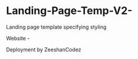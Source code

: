 # Landing-Page-Temp-V2-
Landing page template specifying styling 

Website -


Deployment by ZeeshanCodez 
